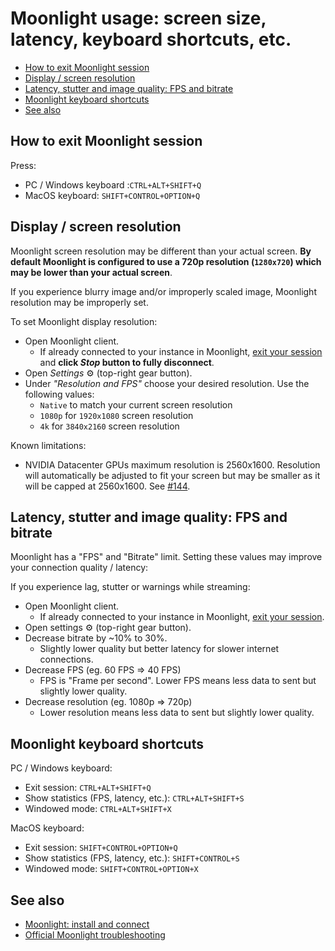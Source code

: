 # Moonlight usage: screen size, latency, keyboard shortcuts, etc.

- [How to exit Moonlight session](#how-to-exit-moonlight-session)
- [Display / screen resolution](#display--screen-resolution)
- [Latency, stutter and image quality: FPS and bitrate](#latency-stutter-and-image-quality-fps-and-bitrate)
- [Moonlight keyboard shortcuts](#moonlight-keyboard-shortcuts)
- [See also](#see-also)

## How to exit Moonlight session

Press:

- PC / Windows keyboard :`CTRL+ALT+SHIFT+Q`
- MacOS keyboard: `SHIFT+CONTROL+OPTION+Q`

## Display / screen resolution

Moonlight screen resolution may be different than your actual screen. **By default Moonlight is configured to use a 720p resolution (`1280x720`) which may be lower than your actual screen**. 

If you experience blurry image and/or improperly scaled image, Moonlight resolution may be improperly set.

To set Moonlight display resolution:

- Open Moonlight client.
  - If already connected to your instance in Moonlight, [exit your session](#how-to-exit-moonlight-session) and **click _Stop_ button to fully disconnect**.
- Open _Settings_ ⚙️ (top-right gear button).
- Under _"Resolution and FPS"_ choose your desired resolution. Use the following values:
  - `Native` to match your current screen resolution
  - `1080p` for `1920x1080` screen resolution
  - `4k` for `3840x2160` screen resolution

Known limitations:

- NVIDIA Datacenter GPUs maximum resolution is 2560x1600. Resolution will automatically be adjusted to fit your screen but may be smaller as it will be capped at 2560x1600. See [#144](https://github.com/ap0ught/cloudypad/issues/144).

## Latency, stutter and image quality: FPS and bitrate

Moonlight has a "FPS" and "Bitrate" limit. Setting these values may improve your connection quality / latency:

If you experience lag, stutter or warnings while streaming:

- Open Moonlight client.
  - If already connected to your instance in Moonlight, [exit your session](#how-to-exit-moonlight-session).
- Open settings ⚙️ (top-right gear button).
- Decrease bitrate by ~10% to 30%.
  - Slightly lower quality but better latency for slower internet connections.
- Decrease FPS (eg. 60 FPS => 40 FPS)
  - FPS is "Frame per second". Lower FPS means less data to sent but slightly lower quality.
- Decrease resolution (eg. 1080p => 720p)
  - Lower resolution means less data to sent but slightly lower quality.

## Moonlight keyboard shortcuts

PC / Windows keyboard:

- Exit session: `CTRL+ALT+SHIFT+Q`
- Show statistics (FPS, latency, etc.): `CTRL+ALT+SHIFT+S`
- Windowed mode: `CTRL+ALT+SHIFT+X`

MacOS keyboard:

- Exit session: `SHIFT+CONTROL+OPTION+Q`
- Show statistics (FPS, latency, etc.): `SHIFT+CONTROL+S`
- Windowed mode: `SHIFT+CONTROL+OPTION+X`

## See also

- [Moonlight: install and connect](./moonlight-install-connect.md)
- [Official Moonlight troubleshooting]([./moonlight-troubleshooting.md](https://github.com/moonlight-stream/moonlight-docs/wiki/Troubleshooting))
